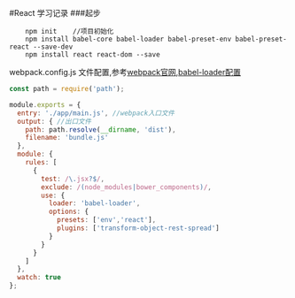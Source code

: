 #React 学习记录
###起步

```javasxript
    npm init    //项目初始化
    npm install babel-core babel-loader babel-preset-env babel-preset-react --save-dev  
    npm install react react-dom --save
```

webpack.config.js 文件配置,参考[webpack官网](https://doc.webpack-china.org/),[babel-loader配置](https://www.npmjs.com/package/babel-loader)
```javascript
const path = require('path');

module.exports = {
  entry: './app/main.js', //webpack入口文件
  output: { //出口文件
    path: path.resolve(__dirname, 'dist'),
    filename: 'bundle.js' 
  },
  module: {
    rules: [
      {
        test: /\.jsx?$/,
        exclude: /(node_modules|bower_components)/,
        use: {
          loader: 'babel-loader',
          options: {
            presets: ['env','react'],
            plugins: ['transform-object-rest-spread']
          }
        }
      }
    ]
  },
  watch: true
};
```